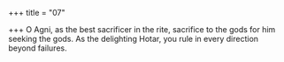 +++
title = "07"

+++
O Agni, as the best sacrificer in the rite, sacrifice to the gods for him  seeking the gods.
As the delighting Hotar, you rule in every direction beyond failures.